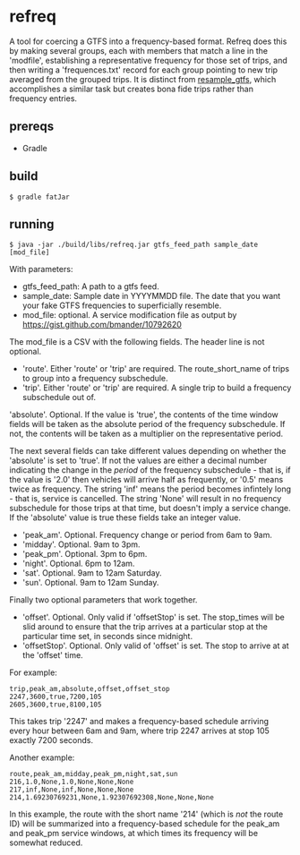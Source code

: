 # refreq

A tool for coercing a GTFS into a frequency-based format. Refreq does this by making several groups, each with members that match a line in the 'modfile', establishing a representative frequency for those set of trips, and then writing a 'frequences.txt' record for each group pointing to new trip averaged from the grouped trips. It is distinct from [resample_gtfs](https://github.com/conveyal/resample_gtfs), which accomplishes a similar task but creates bona fide trips rather than frequency entries.

## prereqs

- Gradle

## build

    $ gradle fatJar

## running

    $ java -jar ./build/libs/refreq.jar gtfs_feed_path sample_date [mod_file]

With parameters:
- gtfs_feed_path: A path to a gtfs feed.
- sample_date: Sample date in YYYYMMDD file. The date that you want your fake GTFS frequencies to superficially resemble.
- mod_file: optional. A service modification file as output by https://gist.github.com/bmander/10792620

The mod_file is a CSV with the following fields. The header line is not optional.

- 'route'. Either 'route' or 'trip' are required. The route_short_name of trips to group into a frequency subschedule.
- 'trip'. Either 'route' or 'trip' are required. A single trip to build a frequency subschedule out of.

'absolute'. Optional. If the value is 'true', the contents of the time window fields will be taken as the absolute period of the frequency subschedule. If not, the contents will be taken as a multiplier on the representative period.

The next several fields can take different values depending on whether the 'absolute' is set to 'true'. If not the values are either a decimal number indicating the change in the *period* of the frequency subschedule - that is, if the value is '2.0' then vehicles will arrive half as frequently, or '0.5' means twice as frequency. The string 'inf' means the period becomes infintely long - that is, service is cancelled. The string 'None' will result in no frequency subschedule for those trips at that time, but doesn't imply a service change. If the 'absolute' value is true these fields take an integer value.

- 'peak_am'. Optional. Frequency change or period from 6am to 9am.
- 'midday'. Optional. 9am to 3pm.
- 'peak_pm'. Optional. 3pm to 6pm.
- 'night'. Optional. 6pm to 12am.
- 'sat'. Optional. 9am to 12am Saturday.
- 'sun'. Optional. 9am to 12am Sunday.

Finally two optional parameters that work together.

- 'offset'. Optional. Only valid if 'offsetStop' is set. The stop_times will be slid around to ensure that the trip arrives at a particular stop at the particular time set, in seconds since midnight.
- 'offsetStop'. Optional. Only valid of 'offset' is set. The stop to arrive at at the 'offset' time.

For example:

    trip,peak_am,absolute,offset,offset_stop
    2247,3600,true,7200,105
    2605,3600,true,8100,105

This takes trip '2247' and makes a frequency-based schedule arriving every hour between 6am and 9am, where trip 2247 arrives at stop 105 exactly 7200 seconds.

Another example:

    route,peak_am,midday,peak_pm,night,sat,sun
    216,1.0,None,1.0,None,None,None
    217,inf,None,inf,None,None,None
    214,1.69230769231,None,1.92307692308,None,None,None

In this example, the route with the short name '214' (which is _not_ the route ID) will be summarized into a frequency-based schedule for the peak_am and peak_pm service windows, at which times its frequency will be somewhat reduced.
